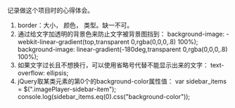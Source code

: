 记录做这个项目时的心得体会。

1. border：大小， 颜色， 类型。缺一不可。
2. 通过给文字加透明的背景色来防止文字被背景图挡到：
background-image: -webkit-linear-gradient(top,transparent 0,rgba(0,0,0,.8) 100%);
background-image: linear-gradient(-180deg,transparent 0,rgba(0,0,0,.8) 100%);
3. 如果文字过长且不想换行，可以使用省略号代替不能显示出来的文字：
text-overflow: ellipsis;
4. jQuery取某类元素的第0个的background-color属性值：
var sidebar_items = $(".imagePlayer-sidebar-item");
console.log(sidebar_items.eq(0).css("background-color"));